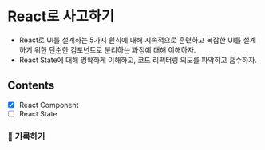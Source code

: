 # React로 사고하기

- React로 UI를 설계하는 5가지 원칙에 대해 지속적으로 훈련하고 복잡한 UI를 설계하기 위한 단순한 컴포넌트로 분리하는 과정에 대해 이해하자.
- React State에 대해 명확하게 이해하고, 코드 리팩터링 의도를 파악하고 흡수하자.

## Contents

- [x] React Component
- [ ] React State

### 📝 기록하기
